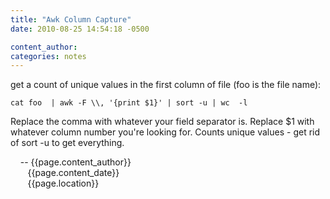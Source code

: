 ```yaml
---
title: "Awk Column Capture"
date: 2010-08-25 14:54:18 -0500

content_author:
categories: notes
---
```


get a count of unique values in the first column of file 
(foo is the file name):

```shell
cat foo  | awk -F \\, '{print $1}' | sort -u | wc  -l
```


Replace the comma with whatever your field separator is.
Replace $1 with whatever column number you're looking for.
Counts unique values - get rid of sort -u to get everything.

&nbsp;&nbsp;&nbsp;&nbsp;-- {{page.content_author}} <br>
&nbsp;&nbsp;&nbsp;&nbsp;&nbsp;&nbsp;&nbsp;{{page.content_date}} <br>
&nbsp;&nbsp;&nbsp;&nbsp;&nbsp;&nbsp;&nbsp;{{page.location}}
